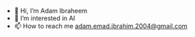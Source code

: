 - 👋 Hi, I’m Adam Ibraheem
- 👀 I’m interested in AI
- 📫 How to reach me adam.emad.ibrahim.2004@gmail.com

<!---
adamemadibrahim/adamemadibrahim is a ✨ special ✨ repository because its `README.md` (this file) appears on your GitHub profile.
You can click the Preview link to take a look at your changes.
--->

